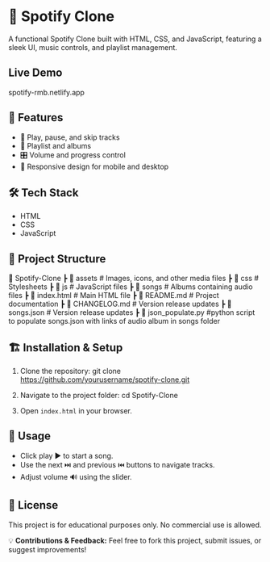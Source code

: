 # 🎵 Spotify Clone
A functional Spotify Clone built with HTML, CSS, and JavaScript, featuring a sleek UI, music controls, and playlist management.

## Live Demo
spotify-rmb.netlify.app

## 🚀 Features
- 🎼 Play, pause, and skip tracks
- 📜 Playlist and albums
- 🎛️ Volume and progress control
- 📱 Responsive design for mobile and desktop

## 🛠️ Tech Stack
- HTML
- CSS
- JavaScript

## 📂 Project Structure
📂 Spotify-Clone
 ┣ 📂 assets  # Images, icons, and other media files
 ┣ 📂 css     # Stylesheets
 ┣ 📂 js      # JavaScript files
 ┣ 📂 songs   # Albums containing audio files
 ┣ 📜 index.html    # Main HTML file
 ┣ 📜 README.md     # Project documentation
 ┣ 📜 CHANGELOG.md  # Version release updates
 ┣ 📜 songs.json    # Version release updates
 ┣ 📜 json_populate.py  #python script to populate songs.json with 
                        links of audio album in songs folder


## 🏗️ Installation & Setup
1. Clone the repository:
   git clone https://github.com/yourusername/spotify-clone.git

2. Navigate to the project folder:
   cd Spotify-Clone

3. Open `index.html` in your browser.

## 📌 Usage
- Click play ▶️ to start a song.
- Use the next ⏭️ and previous ⏮️ buttons to navigate tracks.
- Adjust volume 🔊 using the slider.

## 📜 License
This project is for educational purposes only. No commercial use is allowed.

💡 **Contributions & Feedback:** Feel free to fork this project, submit issues, or suggest improvements!
